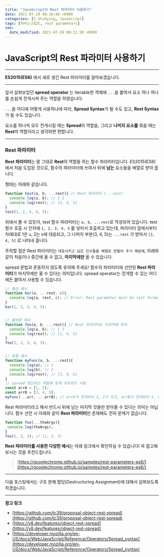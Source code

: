 ```yaml
---
title: "JavaScript의 Rest 파라미터 사용하기"
date: 2021-07-29 00:10:00 +0900
categories: [1.Studying, JavaScript]
tags: [자바스크립트, rest parameters]
seo:
  date_modified: 2021-07-29 00:11:50 +0900
---
```

# **JavaScript의 Rest 파라미터 사용하기**

---

**ES2015(ES6)** 에서 새로 생긴 Rest 파라미터를 알아보겠습니다.

---

앞서 살펴보았던 **spread operator** 는 iterable한 객체에 `...`을 붙여서 요소 하나 하나를 손쉽게 전개시켜 주는 역할을 하였습니다.

`...`을 어디에 어떻게 사용하냐에 따라, **Spread Syntax**가 될 수도 있고, **Rest Syntax**가 될 수도 있습니다.

요소를 하나씩 모두 전개시킬 때는 **Spread**의 역할을, 그리고 **나머지 요소를** 묶을 때는 **Rest**의 역할이라고 생각하면 편합니다.

---

### **Rest 파라미터**

**Rest 파라미터**는 말 그대로 **Rest**의 역할을 하는 함수 파라미터입니다. ES2015(ES6) 에서 처음 도입된 것으로, 함수의 파라미터에 쓰여서 뒤에 **남는** 요소들을 배열로 받아 줍니다.

형태는 아래와 같습니다.

```js
function test(a, b, ...rest){ // Rest 파라미터 (...rest)
  console.log(a, b); // 1 2
  console.log(rest); // [3, 4, 5]
}
test(1, 2, 3, 4, 5);
```

위에서 볼 수 있듯이, test 함수 파라미터는 `a, b, ...rest`로 작성되어 있습니다.
test 함수 호출 시 인자에 `1, 2, 3, 4, 5` 를 넣어서 호출하고 있는데, 파라미터 앞에서부터 차례대로 1은 `a`, 2는 `b`에 대응되고, 그 나머지 부분(3, 4, 5)는 `...rest` 가 받아서 `[3, 4, 5]` 로 나타내 줍니다.

주의할 점은 Rest 파라미터는 `대응시키고 남은 인수들을 배열로 만들어 주기 때문에`, 아래와 같이 처음이나 중간에 올 수 없고, **마지막에만** 올 수 있습니다.

spread 문법과 혼동하지 않도록 유의해 주세요! 함수의 파라미터에 선언된 **Rest 파라미터**가 마지막에만 올 수 있다는 의미입니다. spread operator는 전개할 수 있는 어디에든 붙여서 사용할 수 있습니다.

```js
// 틀린 예시
function bar(a, ...rest, c){
  console.log(a, rest, c); // Error: Rest parameter must be last formal parameter
}
bar(1, 2, 3, 4, 5);


// 올바른 예시
function foo(a, b, ...rest){ // Rest 파라미터는 마지막에 위치
  console.log(a, b); // 1 2
  console.log(rest); // [3, 4, 5]
}
foo(1, 2, 3, 4, 5);


// 응용 예시
function myFunc(a, b, ...rest){
  console.log(a); // 1
  console.log(b); // 2
  console.log(rest); // [3, 4, 5]
}
// spread 연산자는 역할에 맞게 자유로이 사용
const arrA = [1, 2];
const arrB = [3, 4, 5];
myFunc(...arr, ...arrB); // arrA가 전개되어 1, 2가 되고, arrB가 전개되어 3, 4, 5가 된다. 즉, myFunc(1, 2, 3, 4, 5)와 동일하다.
```

Rest 파라미터라고 해서 반드시 뒤에 남는 마지막 것들만 받아줄 수 있다는 의미는 아닙니다. 함수 선언 시 아래와 같이 **Rest 파라미터**만 존재해도 전혀 문제가 없습니다.
```js
function foo(...theArgs){
 console.log(theArgs);
}
foo(1, 2, 3); // [1, 2, 3]
```

**Rest 파라미터를 사용한 다양한 예시**는 아래 링크에서 확인하실 수 있습니다! 꼭 참고해 보시는 것을 추천드립니다.
> [https://googlechrome.github.io/samples/rest-parameters-es6/](https://googlechrome.github.io/samples/rest-parameters-es6/)

---

다음 포스팅에서는 구조 분해 할당(Destructuring Assignment)에 대해서 살펴보도록 하겠습니다.

---

**참고 링크**
- [https://github.com/tc39/proposal-object-rest-spread](https://github.com/tc39/proposal-object-rest-spread)
- [https://v8.dev/features/object-rest-spread](https://v8.dev/features/object-rest-spread)
- [https://developer.mozilla.org/en-US/docs/Web/JavaScript/Reference/Operators/Spread_syntax](https://developer.mozilla.org/en-US/docs/Web/JavaScript/Reference/Operators/Spread_syntax)
